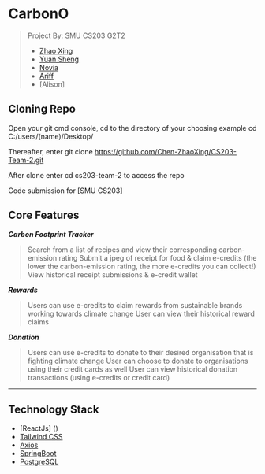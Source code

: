 # CarbonO

> Project By: SMU CS203 G2T2
> - [Zhao Xing](https://github.com/Newbieshine/)
> - [Yuan Sheng](https://github.com/ChongYuanSheng/)
> - [Novia](http://github.com/noviaantony/)
> - [Ariff](http://github.com//)
> - [Alison]

## Cloning Repo
Open your git cmd console, cd to the directory of your choosing example cd C:/users/(name)/Desktop/

Thereafter, enter git clone https://github.com/Chen-ZhaoXing/CS203-Team-2.git

After clone enter cd cs203-team-2 to access the repo

Code submission for [SMU CS203]

## Core Features

***Carbon Footprint Tracker***
> Search from a list of recipes and view their corresponding carbon-emission rating
> Submit a jpeg of receipt for food & claim e-credits (the lower the carbon-emission rating, the more e-credits you can collect!)
> View historical receipt submissions & e-credit wallet

***Rewards***
> Users can use e-credits to claim rewards from sustainable brands working towards climate change
> User can view their historical reward claims

***Donation***
> Users can use e-credits to donate to their desired organisation that is fighting climate change
> User can choose to donate to organisations using their credit cards as well
> User can view historical donation transactions (using e-credits or credit card)

---

## **Technology Stack**
- [ReactJs] ()
- [Tailwind CSS]()
- [Axios]()
- [SpringBoot](https://spring.io/projects/spring-boot)
- [PostgreSQL](https://www.postgresql.org/download/)

